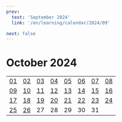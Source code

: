 ```yaml
---
prev:
  text: 'September 2024'
  link: '/en/learning/calendar/2024/09'

next: false
---
```


# October 2024

<table class="calendar">
	<tr>
		<td><a href=/en/learning/prob/2024/10/01>01</a><br><Badge type="tip" text="Def"/></td>
		<td><a href=/en/learning/prob/2024/10/02>02</a><br><Badge type="danger" text="Bid"/></td>
		<td><a href=/en/learning/prob/2024/10/03>03</a><br><Badge type="warning" text="Play"/></td>
		<td><a href=/en/learning/prob/2024/10/04>04</a><br><Badge type="warning" text="Play"/></td>
		<td><a href=/en/learning/prob/2024/10/05>05</a><br><Badge type="tip" text="Def"/></td>
		<td><a href=/en/learning/prob/2024/10/06>06</a><br><Badge type="danger" text="Bid"/></td>
		<td><a href=/en/learning/prob/2024/10/07>07</a><br><Badge type="warning" text="Play"/></td>
		<td><a href=/en/learning/prob/2024/10/08>08</a><br><Badge type="tip" text="Def"/></td>
	</tr>
	<tr>
		<td><a href=/en/learning/prob/2024/10/09>09</a><br><Badge type="danger" text="Bid"/></td>
		<td><a href=/en/learning/prob/2024/10/10>10</a><br><Badge type="warning" text="Play"/></td>
		<td><a href=/en/learning/prob/2024/10/11>11</a><br><Badge type="warning" text="Play"/></td>
		<td><a href=/en/learning/prob/2024/10/12>12</a><br><Badge type="warning" text="Play"/></td>
		<td><a href=/en/learning/prob/2024/10/13>13</a><br><Badge type="danger" text="Bid"/></td>
		<td><a href=/en/learning/prob/2024/10/14>14</a><br><Badge type="warning" text="Play"/></td>
		<td><a href=/en/learning/prob/2024/10/15>15</a><br><Badge type="tip" text="Def"/></td>
		<td><a href=/en/learning/prob/2024/10/16>16</a><br><Badge type="danger" text="Bid"/></td>
	</tr>
	<tr>
		<td><a href=/en/learning/prob/2024/10/17>17</a><br><Badge type="warning" text="Play"/></td>
		<td><a href=/en/learning/prob/2024/10/18>18</a><br><Badge type="warning" text="Play"/></td>
		<td><a href=/en/learning/prob/2024/10/19>19</a><br><Badge type="warning" text="Play"/></td>
		<td><a href=/en/learning/prob/2024/10/20>20</a><br><Badge type="danger" text="Bid"/></td>
		<td><a href=/en/learning/prob/2024/10/21>21</a><br><Badge type="warning" text="Play"/></td>
		<td><a href=/en/learning/prob/2024/10/22>22</a><br><Badge type="tip" text="Def"/></td>
		<td><a href=/en/learning/prob/2024/10/23>23</a><br><Badge type="danger" text="Bid"/></td>
		<td><a href=/en/learning/prob/2024/10/24>24</a><br><Badge type="warning" text="Play"/></td>
	</tr>
    <tr>
        <td><a href=/en/learning/prob/2024/10/25>25</a><br><Badge type="warning" text="Play"/></td>
		<td><a href=/en/learning/prob/2024/10/26>26</a><br><Badge type="warning" text="Play"/></td>
		<td>27</td>
		<td>28</td>
		<td>29</td>
		<td>30</td>
		<td>31</td>
		<td></td>
	</tr>
</table>

<Badge type="info" text="Learning &uarr;"/> [<Badge type="tip" text="Practice ->"/>](/en/practice/calendar/2024/10)